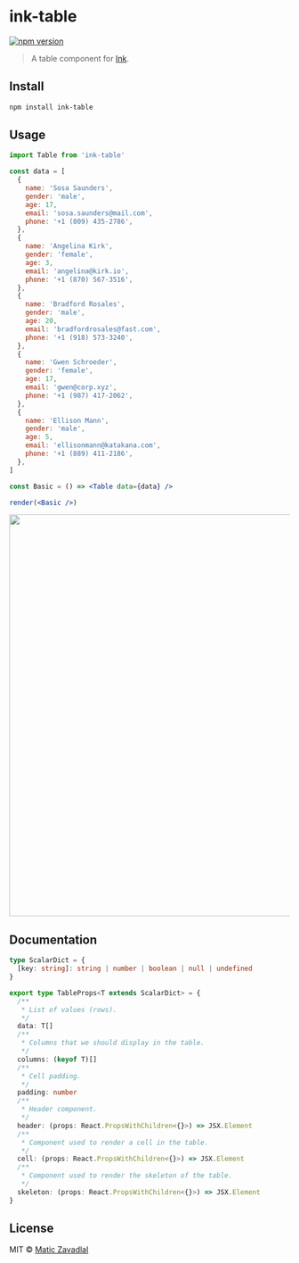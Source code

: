 # ink-table

[![npm version](https://badge.fury.io/js/ink-table.svg)](https://badge.fury.io/js/ink-table)

> A table component for [Ink](https://github.com/vadimdemedes/ink).

## Install

```bash
npm install ink-table
```

## Usage

```jsx
import Table from 'ink-table'

const data = [
  {
    name: 'Sosa Saunders',
    gender: 'male',
    age: 17,
    email: 'sosa.saunders@mail.com',
    phone: '+1 (809) 435-2786',
  },
  {
    name: 'Angelina Kirk',
    gender: 'female',
    age: 3,
    email: 'angelina@kirk.io',
    phone: '+1 (870) 567-3516',
  },
  {
    name: 'Bradford Rosales',
    gender: 'male',
    age: 20,
    email: 'bradfordrosales@fast.com',
    phone: '+1 (918) 573-3240',
  },
  {
    name: 'Gwen Schroeder',
    gender: 'female',
    age: 17,
    email: 'gwen@corp.xyz',
    phone: '+1 (987) 417-2062',
  },
  {
    name: 'Ellison Mann',
    gender: 'male',
    age: 5,
    email: 'ellisonmann@katakana.com',
    phone: '+1 (889) 411-2186',
  },
]

const Basic = () => <Table data={data} />

render(<Basic />)
```

<img src="media/demo.png" width="720">

## Documentation

```ts
type ScalarDict = {
  [key: string]: string | number | boolean | null | undefined
}

export type TableProps<T extends ScalarDict> = {
  /**
   * List of values (rows).
   */
  data: T[]
  /**
   * Columns that we should display in the table.
   */
  columns: (keyof T)[]
  /**
   * Cell padding.
   */
  padding: number
  /**
   * Header component.
   */
  header: (props: React.PropsWithChildren<{}>) => JSX.Element
  /**
   * Component used to render a cell in the table.
   */
  cell: (props: React.PropsWithChildren<{}>) => JSX.Element
  /**
   * Component used to render the skeleton of the table.
   */
  skeleton: (props: React.PropsWithChildren<{}>) => JSX.Element
}
```

## License

MIT © [Matic Zavadlal](http://github.com/maticzav)
